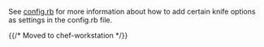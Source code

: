 See [config.rb](/workstation/config_rb_optional_settings/) for more information
about how to add certain knife options as settings in the config.rb
file.

{{/* Moved to chef-workstation */}}
